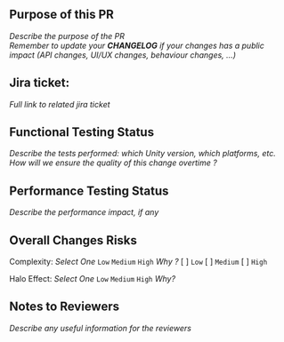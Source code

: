 ## Purpose of this PR
_Describe the purpose of the PR_  
_Remember to update your **CHANGELOG** if your changes has a public impact (API changes, UI/UX changes, behaviour changes, ...)_

## Jira ticket:
_Full link to related jira ticket_

## Functional Testing Status
_Describe the tests performed: which Unity version, which platforms, etc._
_How will we ensure the quality of this change overtime ?_

## Performance Testing Status
_Describe the performance impact, if any_

## Overall Changes Risks
Complexity: _Select One_ `Low` `Medium` `High`
_Why ?_
[ ] `Low`
[ ] `Medium`
[ ] `High`

Halo Effect: _Select One_ `Low` `Medium` `High`
_Why?_

## Notes to Reviewers
_Describe any useful information for the reviewers_
